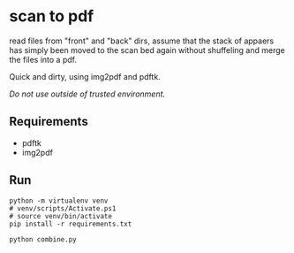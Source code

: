 # scan to pdf

read files from "front" and "back" dirs, assume that the stack of appaers has simply been moved to the scan bed again without shuffeling and merge the files into a pdf.

Quick and dirty, using img2pdf and pdftk.

*Do not use outside of trusted environment.*

## Requirements

- pdftk
- img2pdf
  
## Run

    python -m virtualenv venv
    # venv/scripts/Activate.ps1
    # source venv/bin/activate
    pip install -r requirements.txt

    python combine.py